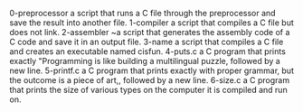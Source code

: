 0-preprocessor a script that runs a C file through the preprocessor and save the result into another file.
1-compiler a script that compiles a C file but does not link.
2-assembler ~a script that generates the assembly code of a C code and save it in an output file. 
3-name a script that compiles a C file and creates an executable named cisfun.
4-puts.c a C program that prints exactly "Programming is like building a multilingual puzzle, followed by a new line.
5-printf.c a C program that prints exactly with proper grammar, but the outcome is a piece of art,, followed by a new line.
6-size.c a C program that prints the size of various types on the computer it is compiled and run on.

